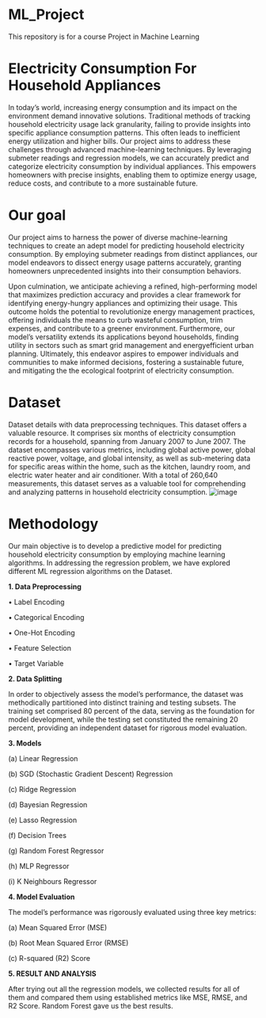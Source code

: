 # ML_Project
This repository is for a course Project in Machine Learning

# Electricity Consumption For Household Appliances
In today’s world, increasing energy consumption and its
impact on the environment demand innovative solutions.
Traditional methods of tracking household electricity usage
lack granularity, failing to provide insights into specific appliance consumption patterns. This often leads to inefficient
energy utilization and higher bills. Our project aims to address these challenges through advanced machine-learning
techniques. By leveraging submeter readings and regression
models, we can accurately predict and categorize electricity consumption by individual appliances. This empowers
homeowners with precise insights, enabling them to optimize energy usage, reduce costs, and contribute to a more
sustainable future.

# Our goal
Our project aims to harness the power of diverse
machine-learning techniques to create an adept model for
predicting household electricity consumption. By employing submeter readings from distinct appliances, our model
endeavors to dissect energy usage patterns accurately, granting homeowners unprecedented insights into their consumption behaviors.


Upon culmination, we anticipate achieving a refined,
high-performing model that maximizes prediction accuracy
and provides a clear framework for identifying energy-hungry appliances and optimizing their usage. This outcome holds the potential to revolutionize energy management practices, offering individuals the means to curb
wasteful consumption, trim expenses, and contribute to a
greener environment. Furthermore, our model’s versatility extends its applications beyond households, finding utility in sectors such as smart grid management and energyefficient urban planning. Ultimately, this endeavor aspires
to empower individuals and communities to make informed
decisions, fostering a sustainable future, and mitigating the
the ecological footprint of electricity consumption.

# Dataset
Dataset details with data preprocessing techniques.
This dataset offers a valuable resource. It comprises six
months of electricity consumption records for a household,
spanning from January 2007 to June 2007. The dataset encompasses various metrics, including global active power,
global reactive power, voltage, and global intensity, as well
as sub-metering data for specific areas within the home,
such as the kitchen, laundry room, and electric water heater
and air conditioner. With a total of 260,640 measurements,
this dataset serves as a valuable tool for comprehending and
analyzing patterns in household electricity consumption.
![image](https://github.com/Shivansh20128/Electricity-Consumption-for-Household-Appliances/assets/88429611/c1b07430-9dbe-4fa2-a10e-7c569716b695)

# Methodology
Our main objective is to develop a predictive model for
predicting household electricity consumption by employing machine learning algorithms. In addressing the regression problem, we have explored different ML regression algorithms on the Dataset. 

**1. Data Preprocessing**

• Label Encoding

• Categorical Encoding

• One-Hot Encoding

• Feature Selection

• Target Variable

**2. Data Splitting**

In order to objectively assess the model’s performance,
the dataset was methodically partitioned into distinct
training and testing subsets. The training set comprised 80 percent of the data, serving as the foundation for model development, while the testing set constituted the remaining 20 percent, providing an independent dataset for rigorous model evaluation.

**3. Models**

(a) Linear Regression

(b) SGD (Stochastic Gradient Descent) Regression

(c) Ridge Regression

(d) Bayesian Regression

(e) Lasso Regression

(f) Decision Trees

(g) Random Forest Regressor

(h) MLP Regressor

(i) K Neighbours Regressor

**4. Model Evaluation**

The model’s performance was rigorously evaluated using three key metrics:

(a) Mean Squared Error (MSE)

(b) Root Mean Squared Error (RMSE)

(c) R-squared (R2) Score

**5. RESULT AND ANALYSIS**

After trying out all the regression models, we collected
results for all of them and compared them using established
metrics like MSE, RMSE, and R2 Score. Random Forest gave us
the best results.
